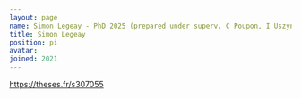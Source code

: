 ```yaml
---
layout: page
name: Simon Legeay - PhD 2025 (prepared under superv. C Poupon, I Uszynski)
title: Simon Legeay
position: pi
avatar:
joined: 2021
---
```


<a class="external" target="_blank" href="https://theses.fr/s307055">https://theses.fr/s307055</a>
